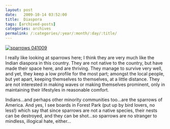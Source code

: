 ```yaml
---
layout: post
date:	2009-10-14 03:52:00
title:  Diaspora
tags: [archived-posts]
categories: archives
permalink: /:categories/:year/:month/:day/:title/
---
```

<a href="http://s562.photobucket.com/albums/ss67/pugaippadam/?action=view&current=IMG_7290.jpg" target="_blank"><img src="http://i562.photobucket.com/albums/ss67/pugaippadam/IMG_7290.jpg" border="0" alt="sparrows 041009"></a>


I really like looking at sparrows here; I think they are very much like the Indian diaspora in this country. They are not native to the country, but have made their space here, and are thriving. They manage to survive very well, and yet, they keep a low profile for the most part; amongst the local people, but yet apart, keeping themselves to themselves, at a little distance. They are not interested in making waves or making themselves prominent, only in maintaining their lifestyles in reasonable comfort.

Indians...and perhaps other minority communities too...are the sparrows of America. And yes, I see boards in Forest Park (put up by bird lovers, no less!) which say that since sparrows are not a native species, their nests can be destroyed, and they can be shot...so sparrows are no stranger to mindless, illogical hate, either...
